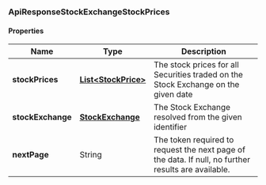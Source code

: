 
[//]: # (CLASS:ApiResponseStockExchangeStockPrices)

[//]: # (KIND:object)

### ApiResponseStockExchangeStockPrices

#### Properties

[//]: # (START_DEFINITION)

Name | Type | Description
------------ | ------------- | -------------
**stockPrices** | [**List&lt;StockPrice&gt;**](StockPrice.md) | The stock prices for all Securities traded on the Stock Exchange on the given date &nbsp;
**stockExchange** | [**StockExchange**](StockExchange.md) | The Stock Exchange resolved from the given identifier &nbsp;
**nextPage** | String | The token required to request the next page of the data. If null, no further results are available. &nbsp;

[//]: # (END_DEFINITION)


[//]: # (CONTAINED_CLASS:StockPrice)


[//]: # (CONTAINED_CLASS:StockExchange)





